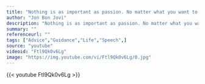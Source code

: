 ```yaml
---
title: "Nothing is as important as passion. No matter what you want to do in your life, be passionate. The world doesn't need any more grey."
author: "Jon Bon Jovi"
description: "Nothing is as important as passion. No matter what you want to do in your life, be passionate. The world doesn't need any more grey. - Jon Bon Jovi quotes from GetInspired365.com"
summary: ""
referenceurl: ""
tags: ["Advice","Guidance","Life","Speech",]
source: "youtube"
videoid: "Ftl9Qk0v6Lg"
image: "https://img.youtube.com/vi/Ftl9Qk0v6Lg/0.jpg"
---
```


{{< youtube Ftl9Qk0v6Lg >}}
